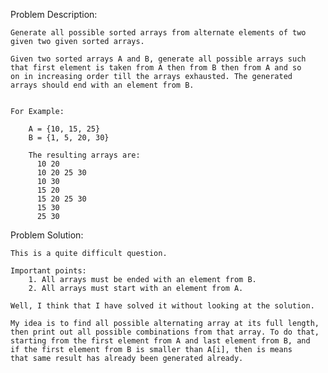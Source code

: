 Problem Description:

	Generate all possible sorted arrays from alternate elements of two given two given sorted arrays.

	Given two sorted arrays A and B, generate all possible arrays such
	that first element is taken from A then from B then from A and so
	on in increasing order till the arrays exhausted. The generated 
	arrays should end with an element from B.


	For Example:

		A = {10, 15, 25}
		B = {1, 5, 20, 30}

		The resulting arrays are:
		  10 20
		  10 20 25 30
		  10 30
		  15 20
		  15 20 25 30
		  15 30
		  25 30

Problem Solution:

	This is a quite difficult question. 

	Important points:
		1. All arrays must be ended with an element from B.
		2. All arrays must start with an element from A.

	Well, I think that I have solved it without looking at the solution.

	My idea is to find all possible alternating array at its full length, 
	then print out all possible combinations from that array. To do that, 
	starting from the first element from A and last element from B, and 
	if the first element from B is smaller than A[i], then is means 
	that same result has already been generated already. 

